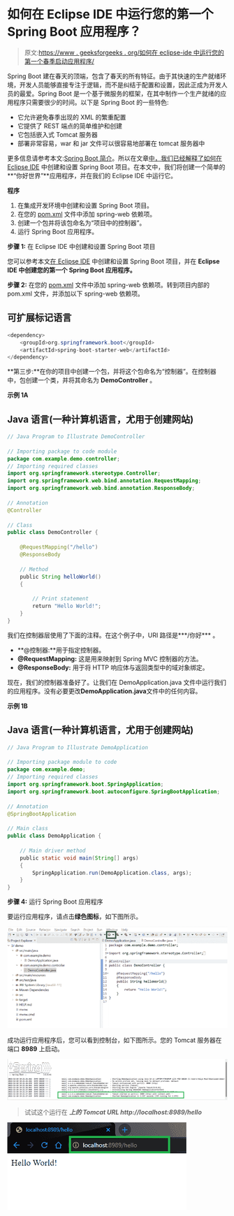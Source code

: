 # 如何在 Eclipse IDE 中运行您的第一个 Spring Boot 应用程序？

> 原文:[https://www . geeksforgeeks . org/如何在 eclipse-ide 中运行您的第一个春季启动应用程序/](https://www.geeksforgeeks.org/how-to-run-your-first-spring-boot-application-in-eclipse-ide/)

Spring Boot 建在春天的顶端，包含了春天的所有特征。由于其快速的生产就绪环境，开发人员能够直接专注于逻辑，而不是纠结于配置和设置，因此正成为开发人员的最爱。Spring Boot 是一个基于微服务的框架，在其中制作一个生产就绪的应用程序只需要很少的时间。以下是 Spring Boot 的一些特色:

*   它允许避免春季出现的 XML 的繁重配置
*   它提供了 REST 端点的简单维护和创建
*   它包括嵌入式 Tomcat 服务器
*   部署非常容易，war 和 jar 文件可以很容易地部署在 tomcat 服务器中

更多信息请参考本文:[Spring Boot 简介](https://www.geeksforgeeks.org/introduction-to-spring-boot/)。所以在文章[中，我们已经解释了如何在 Eclipse IDE](https://www.geeksforgeeks.org/how-to-create-and-setup-spring-boot-project-in-eclipse-ide/) 中创建和设置 Spring Boot 项目。在本文中，我们将创建一个简单的**“你好世界”**应用程序，并在我们的 Eclipse IDE 中运行它。

**程序**

1.  在集成开发环境中创建和设置 Spring Boot 项目。
2.  在您的 [pom.xml](https://www.geeksforgeeks.org/page-object-model-pom/) 文件中添加 spring-web 依赖项。
3.  创建一个包并将该包命名为“项目中的控制器”。
4.  运行 Spring Boot 应用程序。

**步骤 1:** 在 Eclipse IDE 中创建和设置 Spring Boot 项目

您可以参考本文[在 Eclipse IDE](https://www.geeksforgeeks.org/how-to-create-and-setup-spring-boot-project-in-eclipse-ide/) 中创建和设置 Spring Boot 项目，并在 **Eclipse IDE 中创建您的第一个 Spring Boot 应用程序。**

**步骤 2:** 在您的 [pom.xml](https://www.geeksforgeeks.org/page-object-model-pom/) 文件中添加 spring-web 依赖项。转到项目内部的 pom.xml 文件，并添加以下 spring-web 依赖项。

## 可扩展标记语言

```java
<dependency>
    <groupId>org.springframework.boot</groupId>
    <artifactId>spring-boot-starter-web</artifactId>
</dependency>
```

**第三步:**在你的项目中创建一个包，并将这个包命名为“控制器”。在控制器中，包创建一个类，并将其命名为 **DemoController** 。

**示例 1A**

## Java 语言(一种计算机语言，尤用于创建网站)

```java
// Java Program to Illustrate DemoController

// Importing package to code module
package com.example.demo.controller;
// Importing required classes
import org.springframework.stereotype.Controller;
import org.springframework.web.bind.annotation.RequestMapping;
import org.springframework.web.bind.annotation.ResponseBody;

// Annotation
@Controller

// Class
public class DemoController {

    @RequestMapping("/hello")
    @ResponseBody

    // Method
    public String helloWorld()
    {

        // Print statement
        return "Hello World!";
    }
}
```

我们在控制器层使用了下面的注释。在这个例子中，URI 路径是***/你好*** 。

*   **@控制器:**用于指定控制器。
*   **@RequestMapping:** 这是用来映射到 Spring MVC 控制器的方法。
*   **@ResponseBody:** 用于将 HTTP 响应体与返回类型中的域对象绑定。

现在，我们的控制器准备好了。让我们在 DemoApplication.java 文件中运行我们的应用程序。没有必要更改**DemoApplication.java**文件中的任何内容。

**示例 1B**

## Java 语言(一种计算机语言，尤用于创建网站)

```java
// Java Program to Illustrate DemoApplication

// Importing package module to code
package com.example.demo;
// Importing required classes
import org.springframework.boot.SpringApplication;
import org.springframework.boot.autoconfigure.SpringBootApplication;

// Annotation
@SpringBootApplication

// Main class
public class DemoApplication {

    // Main driver method
    public static void main(String[] args)
    {
        SpringApplication.run(DemoApplication.class, args);
    }
}
```

**步骤 4:** 运行 Spring Boot 应用程序

要运行应用程序，请点击**绿色图标**，如下图所示。

![](img/8bdadac390d1cd69455ceff661b90838.png)

成功运行应用程序后，您可以看到控制台，如下图所示。您的 Tomcat 服务器在端口 **8989** 上启动。

![](img/f9d9e02e6b80d838592c46cd33622952.png)

> 试试这个运行在 ***上的 Tomcat URL http://localhost:8989/hello***

![](img/5ac20f96af9ada5d3c966b11dd7ca206.png)